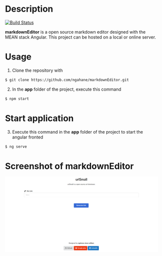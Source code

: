 # Description
[![Build Status](https://travis-ci.org/joemccann/dillinger.svg?branch=master)](https://travis-ci.org/joemccann/dillinger)


**markdownEditor** is a open source markdown editor designed with the MEAN stack Angular. This project can be hosted on a local or online server.

# Usage 
1. Clone the repository with 
```sh
$ git clone https://github.com/ngahane/markdownEditor.git
```

2. In the **app** folder of the project, execute this command
```sh
$ npm start
```

# Start application
3. Execute this command in the **app** folder of the project to start the angular fronted
```sh
$ ng serve
```
# Screenshot of markdownEditor
![Screenshot](https://github.com/ngahane/markdownEditor/blob/master/screenshot.png "markdownEditor screenshot")